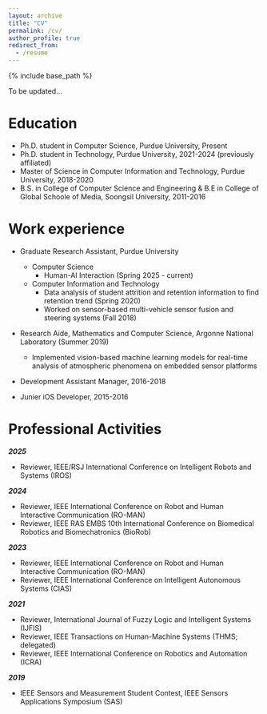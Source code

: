 ```yaml
---
layout: archive
title: "CV"
permalink: /cv/
author_profile: true
redirect_from:
  - /resume
---
```


{% include base_path %}

To be updated...




Education
======
* Ph.D. student in Computer Science, Purdue University, Present
* Ph.D. student in Technology, Purdue University, 2021-2024 (previously affiliated)
* Master of Science in Computer Information and Technology, Purdue University, 2018-2020
* B.S. in College of Computer Science and Engineering & B.E in College of Global Schoole of Media, Soongsil University, 2011-2016

Work experience
======
* Graduate Research Assistant, Purdue University
    * Computer Science
        * Human-AI Interaction (Spring 2025 - current)
    * Computer Information and Technology
        * Data analysis of student attrition and retention information to find retention trend (Spring 2020)
        * Worked on sensor-based multi-vehicle sensor fusion and steering systems (Fall 2018)
        
* Research Aide, Mathematics and Computer Science, Argonne National Laboratory (Summer 2019)
    * Implemented vision-based machine learning models for real-time analysis of atmospheric phenomena on embedded sensor platforms

* Development Assistant Manager, 2016-2018
* Junier iOS Developer, 2015-2016
  
  
Professional Activities
======
***2025***
- Reviewer, IEEE/RSJ International Conference on Intelligent Robots and Systems (IROS)

***2024***
- Reviewer, IEEE International Conference on Robot and Human Interactive Communication (RO-MAN)  
- Reviewer, IEEE RAS EMBS 10th International Conference on Biomedical Robotics and Biomechatronics (BioRob)

***2023***
- Reviewer, IEEE International Conference on Robot and Human Interactive Communication (RO-MAN)  
- Reviewer, IEEE International Conference on Intelligent Autonomous Systems (CIAS)
<!-- - Judge, Spring Undergraduate Research Conference, Purdue Polytechnic Institute, Purdue University -->

***2021***
- Reviewer, International Journal of Fuzzy Logic and Intelligent Systems (IJFIS)
- Reviewer, IEEE Transactions on Human-Machine Systems (THMS; delegated)
-  Reviewer, IEEE International Conference on Robotics and Automation (ICRA)

***2019***
- IEEE Sensors and Measurement Student Contest, IEEE Sensors Applications Symposium (SAS)
